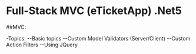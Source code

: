 # Full-Stack MVC (eTicketApp) .Net5


##MVC:

-Topics:
--Basic topics
--Custom Model Validators (Server/Client)
--Custom Action Filters
--Using  JQuery

